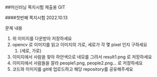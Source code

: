 ##머신러닝 쪽지시험 제출용 GIT

####첫번째 쪽지시험 2022.10.13

문제 내용

1. 위 이미지를 다운받아 저장하세요
2. opencv 로 이미지를 읽고 이미지의 가로, 세로가 각 몇 pixel 인지 구하세요
    1. (세로, 가로)
3. 이미지에서 사람을 찾아 하얀색으로 네모를 그려서 result1.png 로 저장하세요
4. 이미지에서 사람들을 잘라 people1.png, people2.png… 로 저장하세요
5. 코드와 이미지를 git에 업로드하고 해당 repository를 공유해주세요